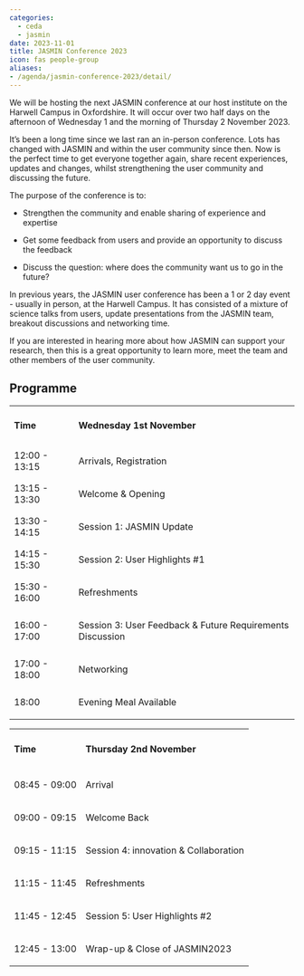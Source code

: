```yaml
---
categories:
  - ceda
  - jasmin
date: 2023-11-01
title: JASMIN Conference 2023
icon: fas people-group
aliases: 
- /agenda/jasmin-conference-2023/detail/
---
```


We will be hosting the next JASMIN conference at our host institute on the Harwell Campus in Oxfordshire. It will occur over two half days on the afternoon of Wednesday 1 and the morning of Thursday 2 November 2023.

It’s been a long time since we last ran an in-person conference. Lots has changed with JASMIN and within the user community since then. Now is the perfect time to get everyone together again, share recent experiences, updates and changes, whilst strengthening the user community and discussing the future.

The purpose of the conference is to: 

- Strengthen the community and enable sharing of experience and expertise

- Get some feedback from users and provide an opportunity to discuss the feedback 

- Discuss the question: where does the community want us to go in the future? 

In previous years, the JASMIN user conference has been a 1 or 2 day event - usually in person, at the Harwell Campus. It has consisted of a mixture of science talks from users, update presentations from the JASMIN team, breakout discussions and networking time. 


If you are interested in hearing more about how JASMIN can support your research, then this is a great opportunity to learn more, meet the team and other members of the user community. 

## Programme
<table class="table">
<tbody>
<tr>
<td>
<h4>Time</h4>
</td>
<td colspan="2">
<h4>Wednesday&nbsp;1st November</h4>
</td>
</tr>
<tr>
<td>12:00 - 13:15</td>
<td colspan="2">
<p>Arrivals, Registration</p>
</td>
</tr>
<tr>
<td>13:15&nbsp;- 13:30</td>
<td colspan="2">
<p>Welcome &amp; Opening</p>
</td>
</tr>
<tr>
<td>13:30 - 14:15</td>
<td colspan="2">
<p>Session 1: JASMIN Update</p>
</td>
</tr>
<tr>
<td>14:15 - 15:30</td>
<td colspan="2">
<p>Session 2: User Highlights #1</p>
<p></p>
</td>
</tr>
<tr>
<td>15:30 - 16:00</td>
<td colspan="2">
<p>Refreshments</p>
</td>
</tr>
<tr>
<td>16:00 - 17:00</td>
<td colspan="2">
<p>Session 3: User Feedback &amp; Future Requirements Discussion</p>
</td>
</tr>
<tr>
<td>17:00 - 18:00</td>
<td colspan="2">
<p>Networking</p>
</td>
</tr>
<tr>
<td>18:00</td>
<td colspan="2">
<p>Evening Meal Available</p>
</td>
</tr>
</tbody>
</table>
<table class="table">
<tbody>
<tr>
<td>
<h4>Time</h4>
</td>
<td colspan="1">
<h4>Thursday&nbsp;2nd November</h4>
</td>
</tr>
<tr>
<td>08:45 - 09:00</td>
<td colspan="2">
<p>Arrival</p>
</td>
</tr>
<tr>
<td>09:00 - 09:15</td>
<td colspan="2">
<p>Welcome Back</p>
</td>
</tr>
<tr>
<td>09:15 - 11:15</td>
<td colspan="2">
<p>Session 4: innovation &amp; Collaboration</p>
</td>
</tr>
<tr>
<td>11:15 - 11:45</td>
<td colspan="2">
<p>Refreshments</p>
<p></p>
</td>
</tr>
<tr>
<td>11:45 - 12:45</td>
<td colspan="2">
<p>Session 5: User Highlights #2</p>
</td>
</tr>
<tr>
<td>12:45 - 13:00</td>
<td colspan="2">
<p>Wrap-up &amp; Close of JASMIN2023</p>
</td>
</tr>
</tbody>
</table>


